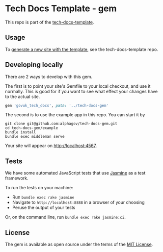 # Tech Docs Template - gem

This repo is part of the [tech-docs-template](https://github.com/alphagov/tech-docs-template).

## Usage

To [generate a new site with the template](https://github.com/alphagov/tech-docs-template#creating-a-new-documentation-project), see the tech-docs-template repo.

## Developing locally

There are 2 ways to develop with this gem.

The first is to point your site's Gemfile to your local checkout, and use it normally. This is good for if you want to see what effect your changes have to the actual site.

```rb
gem 'govuk_tech_docs', path: '../tech-docs-gem'
```

The second is to use the example app in this repo. You can start it by

```
git clone git@github.com:alphagov/tech-docs-gem.git
cd tech-docs-gem/example
bundle install
bundle exec middleman serve
```

Your site will appear on <http://localhost:4567>.

## Tests

We have some automated JavaScript tests that use [Jasmine][jas] as a test
framework.

To run the tests on your machine:

- Run `bundle exec rake jasmine`
- Navigate to `http://localhost:8888` in a browser of your choosing
- Peruse the output of your tests

Or, on the command line, run `bundle exec rake jasmine:ci`.

## License

The gem is available as open source under the terms of the [MIT License](LICENSE).

[jas]: https://jasmine.github.io/
